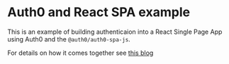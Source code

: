 # Auth0 and React SPA example

This is an example of building authenticaion into a React Single Page App using Auth0 and the `@auth0/auth0-spa-js`.

For details on how it comes together see [this blog](./blog/blog.md)
